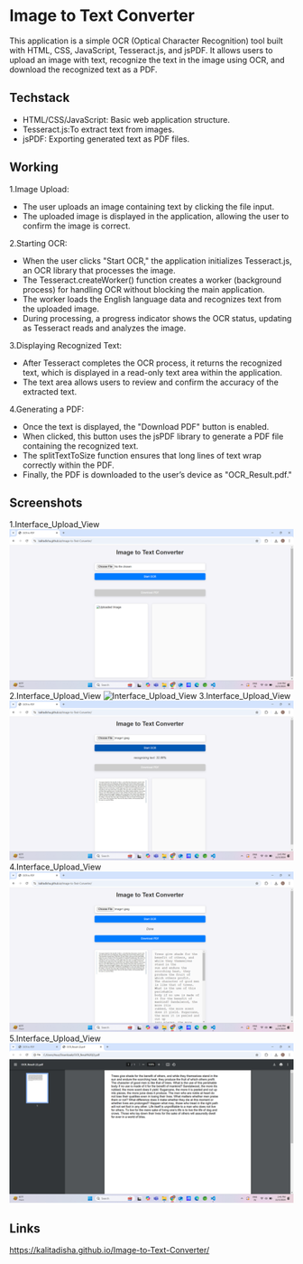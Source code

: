 # Image to Text Converter
This application is a simple OCR (Optical Character Recognition) tool built with HTML, CSS, JavaScript, Tesseract.js, and jsPDF. It allows users to upload an image with text, recognize the text in the image using OCR, and download the recognized text as a PDF.

## Techstack
- HTML/CSS/JavaScript: Basic web application structure.
- Tesseract.js:To extract text from images.
- jsPDF: Exporting generated text as PDF files.
## Working
 1.Image Upload:
- The user uploads an image containing text by clicking the file input.
- The uploaded image is displayed in the application, allowing the user to confirm the image is correct.

 2.Starting OCR:
- When the user clicks "Start OCR," the application initializes Tesseract.js, an OCR library that processes the image.
- The Tesseract.createWorker() function creates a worker (background process) for handling OCR without blocking the main application.
- The worker loads the English language data and recognizes text from the uploaded image.
- During processing, a progress indicator shows the OCR status, updating as Tesseract reads and analyzes the image.

 3.Displaying Recognized Text:
- After Tesseract completes the OCR process, it returns the recognized text, which is displayed in a read-only text area within the application.
- The text area allows users to review and confirm the accuracy of the extracted text.

 4.Generating a PDF:
- Once the text is displayed, the "Download PDF" button is enabled.
- When clicked, this button uses the jsPDF library to generate a PDF file containing the recognized text.
- The splitTextToSize function ensures that long lines of text wrap correctly within the PDF.
- Finally, the PDF is downloaded to the user’s device as "OCR_Result.pdf."

## Screenshots
1.Interface_Upload_View ![Interface_Upload_View](https://github.com/kalitadisha/Image-to-Text-Converter/blob/main/Image1.png)
2.Interface_Upload_View ![Interface_Upload_View](https://github.com/kalitadisha/Image-to-TextConverter/blob/main/Image2.png)
3.Interface_Upload_View ![Interface_Upload_View](https://github.com/kalitadisha/Image-to-Text-Converter/blob/main/Image3.png)
4.Interface_Upload_View ![Interface_Upload_View](https://github.com/kalitadisha/Image-to-Text-Converter/blob/main/Image4.png)
5.Interface_Upload_View ![Interface_Upload_View](https://github.com/kalitadisha/Image-to-Text-Converter/blob/main/Image5.png)
## Links
https://kalitadisha.github.io/Image-to-Text-Converter/
